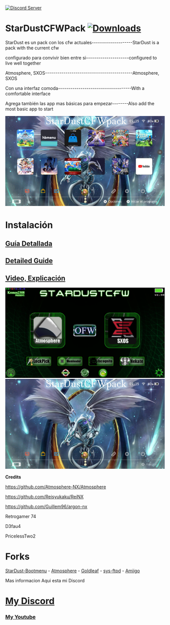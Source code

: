 <a href="https://discord.io/myrincon"><img src="https://discordapp.com/api/guilds/516631805621960704/embed.png" alt="Discord Server" /></a>
# StarDustCFWPack <a href="https://github.com/StarDustCFW/StarDustCFWPack/releases/latest"><img src="https://img.shields.io/github/downloads/StarDustCFW/StarDustCFWPack/total?style=for-the-badge" alt="Downloads" /></a>


StarDust es un pack con los cfw actuales--------------------StarDust is a pack with the current cfw      

configurado para convivir bien entre si---------------------configured to live well together        

Atmosphere, SXOS-------------------------------------------Atmosphere, SXOS

Con una interfaz comoda------------------------------------With a comfortable interface

Agrega también las app mas básicas para empezar--------Also add the most basic app to start

<a href="https://discord.io/myrincon"><img src="borrame/home2.jpg" alt="screenshot" /></a>

Instalación
=============
## [Guía Detallada](Guia.md)

## [Detailed Guide](Guide.md)

## [Video, Explicación](https://youtu.be/YcJRgSNIrpo)


<a href="https://discord.io/myrincon"><img src="borrame/screenshot.png" alt="screenshot" /></a>
<a href="https://discord.io/myrincon"><img src="borrame/home1.jpg" alt="screenshot" /></a>

**Credits**

https://github.com/Atmosphere-NX/Atmosphere

https://github.com/Reisyukaku/ReiNX

https://github.com/Guillem96/argon-nx

Retrogamer 74

D3fau4

PricelessTwo2

# Forks

[StarDust-Bootmenu](https://github.com/StarDustCFW/StarDust-Bootmenu) - 
[Atmosphere](https://github.com/StarDustCFW/Atmosphere) - 
[Goldleaf](https://github.com/StarDustCFW/Goldleaf) - 
[sys-ftpd](https://github.com/StarDustCFW/sys-ftpd) - 
[Amiigo](https://github.com/StarDustCFW/Amiigo)

Mas informacion Aqui esta mi Discord

# [My Discord](https://discord.io/myrincon)

### [My Youtube](https://www.youtube.com/channel/UC0bSZcylREueGQmCM5mksNg?sub_confirmation=1)


